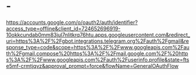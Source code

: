 # -
https://accounts.google.com/o/oauth2/auth/identifier?access_type=offline&client_id=724652696919-10okkcundab0mm83jul7nlitkrq76htu.apps.googleusercontent.com&redirect_uri=https%3A%2F%2Fgbot.integrations.telegram.org%2Fauth%2Fgmail&response_type=code&scope=https%3A%2F%2Fwww.googleapis.com%2Fauth%2Fgmail.compose%20https%3A%2F%2Fmail.google.com%2F%20https%3A%2F%2Fwww.googleapis.com%2Fauth%2Fuserinfo.profile&state=ftse5mf-crmtjqvz&approval_prompt=force&flowName=GeneralOAuthFlow

